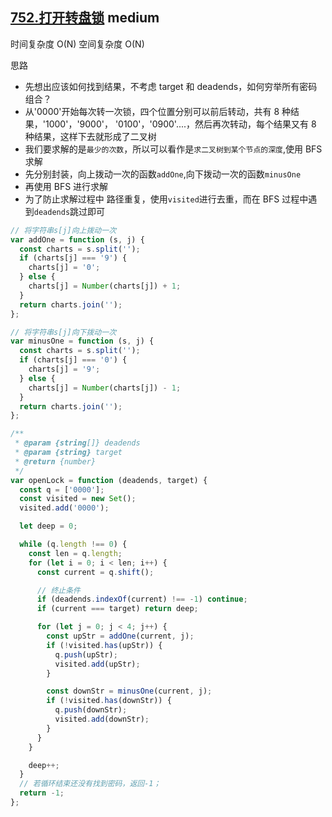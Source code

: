 ## [752.打开转盘锁](https://leetcode.cn/problems/open-the-lock/) <Badge type="warning">medium</Badge>

时间复杂度 O(N)
空间复杂度 O(N)

思路

- 先想出应该如何找到结果，不考虑 target 和 deadends，如何穷举所有密码组合？
- 从'0000'开始每次转一次锁，四个位置分别可以前后转动，共有 8 种结果，'1000'，'9000'， '0100'，'0900'....，然后再次转动，每个结果又有 8 种结果，这样下去就形成了二叉树
- 我们要求解的是`最少的次数`，所以可以看作是`求二叉树到某个节点的深度`,使用 BFS 求解
- 先分别封装，向上拨动一次的函数`addOne`,向下拨动一次的函数`minusOne`
- 再使用 BFS 进行求解
- 为了防止求解过程中 路径重复，使用`visited`进行去重，而在 BFS 过程中遇到`deadends`跳过即可

```js
// 将字符串s[j]向上拨动一次
var addOne = function (s, j) {
  const charts = s.split('');
  if (charts[j] === '9') {
    charts[j] = '0';
  } else {
    charts[j] = Number(charts[j]) + 1;
  }
  return charts.join('');
};

// 将字符串s[j]向下拨动一次
var minusOne = function (s, j) {
  const charts = s.split('');
  if (charts[j] === '0') {
    charts[j] = '9';
  } else {
    charts[j] = Number(charts[j]) - 1;
  }
  return charts.join('');
};

/**
 * @param {string[]} deadends
 * @param {string} target
 * @return {number}
 */
var openLock = function (deadends, target) {
  const q = ['0000'];
  const visited = new Set();
  visited.add('0000');

  let deep = 0;

  while (q.length !== 0) {
    const len = q.length;
    for (let i = 0; i < len; i++) {
      const current = q.shift();

      // 终止条件
      if (deadends.indexOf(current) !== -1) continue;
      if (current === target) return deep;

      for (let j = 0; j < 4; j++) {
        const upStr = addOne(current, j);
        if (!visited.has(upStr)) {
          q.push(upStr);
          visited.add(upStr);
        }

        const downStr = minusOne(current, j);
        if (!visited.has(downStr)) {
          q.push(downStr);
          visited.add(downStr);
        }
      }
    }

    deep++;
  }
  // 若循环结束还没有找到密码，返回-1；
  return -1;
};
```
